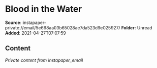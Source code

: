 # Blood in the Water

**Source:** instapaper-private://email/5e668aa03b65028ae7da523d9e025927/
**Folder:** Unread
**Added:** 2021-04-27T07:07:59




## Content
*Private content from instapaper_email*
